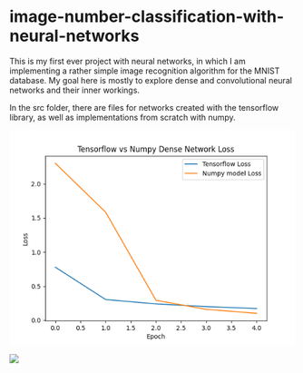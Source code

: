 # image-number-classification-with-neural-networks
This is my first ever project with neural networks, in which I am implementing a rather simple image recognition algorithm for the MNIST database. My goal here is mostly to explore dense and convolutional neural networks and their inner workings. 

In the src folder, there are files for networks created with the tensorflow library, as well as implementations from scratch with numpy.

![](ModelEval.png)

![](ModelEval2.png)